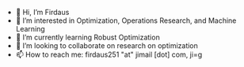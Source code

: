 - 👋 Hi, I’m Firdaus
- 👀 I’m interested in Optimization, Operations Research, and Machine Learning
- 🌱 I’m currently learning Robust Optimization
- 🤝 I’m looking to collaborate on research on optimization
- 📫 How to reach me: firdaus251 "at" jimail [dot] com, ji=g

<!---
mdzalfirdausi/mdzalfirdausi is a ✨ special ✨ repository because its `README.md` (this file) appears on your GitHub profile.
You can click the Preview link to take a look at your changes.
--->
